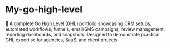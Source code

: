 # My-go-high-level
🚀 A complete Go High Level (GHL) portfolio showcasing CRM setups, automated workflows, funnels, email/SMS campaigns, review management, reporting dashboards, and snapshots. Designed to demonstrate practical GHL expertise for agencies, SaaS, and client projects.
